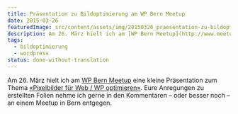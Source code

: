 ```yaml
---
title: Präsentation zu Bildoptimierung am WP Bern Meetup
date: 2015-03-26
featuredImage: src/content/assets/img/20150326_praesentation-zu-bildoptimierung-am-wp-bern-meetup.jpg
description: Am 26. März hielt ich am [WP Bern Meetup](http://www.meetup.com/WordPress-Bern/) eine kleine Präsentation zum Thema [«Pixelbilder für Web / WP optimieren»](http://slides.com/pixelstrolch/pixelbilder-optimieren/). Eure Anregungen zu erstellten Folien nehme ich gerne in den Kommentaren – oder besser noch – an einem Meetup in Bern entgegen.
tags:
  - bildoptimierung
  - wordpress
status: done-without-translation
---
```

Am 26. März hielt ich am [WP Bern Meetup](http://www.meetup.com/WordPress-Bern/) eine kleine Präsentation zum Thema [«Pixelbilder für Web / WP optimieren»](https://slides.com/stebrech/pixelbilder-optimieren). Eure Anregungen zu erstellten Folien nehme ich gerne in den Kommentaren – oder besser noch – an einem Meetup in Bern entgegen.

